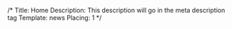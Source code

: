 /*
Title: Home
Description: This description will go in the meta description tag
Template: news
Placing: 1
*/
